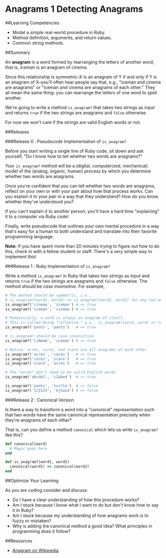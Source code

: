 # Anagrams 1 Detecting Anagrams

##Learning Competencies

* Model a simple real-world procedure in Ruby.
* Method definition, arguments, and return values.
* Common string methods.

##Summary

An **anagram** is a word formed by rearranging the letters of another word, that is, *iceman* is an anagram of *cinema*.

Since this relationship is symmetric–X is an anagram of Y if and only if Y is an anagram of X–you'll often hear people say that, e.g., "iceman and cinema are anagrams" or "iceman and cinema are anagrams of each other." They all mean the same thing: you can rearrange the letters of one word to spell another.

We're going to write a method `is_anagram?` that takes two strings as input and returns `true` if the two strings are anagrams and `false` otherwise.

For now we won't care if the strings are valid English words or not.

##Releases

###Release 0 : Pseudocode Implementation of `is_anagram?`

Before you start writing a single line of Ruby code, sit down and ask yourself, "Do I know how to tell whether two words are anagrams?"

Your `is_anagram?` method will be a (digital, computerized, mechanical) model of the (analog, organic, human) process by which you determine whether two words are anagrams.

Once you're confident that *you* can tell whether two words are anagrams, reflect on your own or with your pair about how that process works. Can you explain it to your pair in a way that they understand? How do you know whether they've understood you?

If you can't explain it to another person, you'll have a hard time "explaining" it to a computer via Ruby code!

Finally, write pseudocode that outlines your own mental procedure in a way that's easy for a human to both understand and translate into their favorite programming language.

**Note:** If you have spent more than 20 minutes trying to figure out how to do this, check in with a fellow student or staff. There's a very simple way to implement this!

###Release 1 : Ruby Implementation of `is_anagram?`

Write a method `is_anagram?` in Ruby that takes two strings as input and returns `true` if the two strings are anagrams and `false` otherwise. The method should be *case insensitive*. For example,

```ruby
# The method should be symmetric, i.e.,
# is_anagram?(word1, word2) == is_anagram?(word2, word1) for any two words
is_anagram?('cinema', 'iceman') # => true
is_anagram?('iceman', 'cinema') # => true

# Pedantically, a word is always an anagram of itself.
# This is called being "reflexive," i.e., is_anagram?(word, word) == true for any word
is_anagram?('pants', 'pants')   # => true

# is_anagram? should be case-insensitive
is_anagram?('CiNemA', 'iceman') # => true

# Notice: acres, cares, and scare are all anagrams of each other
is_anagram?('acres', 'cares')   # => true
is_anagram?('cares', 'scare')   # => true
is_anagram?('scare', 'acres')   # => true

# The "words" don't need to be valid English words
is_anagram('abcde2', 'c2abed')  # => true

is_anagram?('pants', 'turtle')  # => false
is_anagram?('123123', 'kjhasd') # => false
```

###Release 2 : Canonical Version

Is there a way to transform a word into a "canonical" representation such that two words have the same canonical representation precisely when they're anagrams of each other?

That is, can you define a method `canonical` which lets us write `is_anagram?` like this?

```ruby
def canonical(word)
  # Magic goes here
end

def is_anagram?(word1, word2)
  canonical(word1) == canonical(word2)
end
```

##Optimize Your Learning

As you are coding consider and discuss: 
  * Do I have a clear understanding of how this procedure works?
  * Am I stuck because I know what I want to do but don't know how to say it in Ruby?
  * Am I stuck because my understanding of how anagrams work is to fuzzy or mistaken?
  * Why is adding the canonical method a good idea?  What principles in programming does it follow?

##Resources

* [Anagram on Wikipedia](http://en.wikipedia.org/wiki/Anagram)